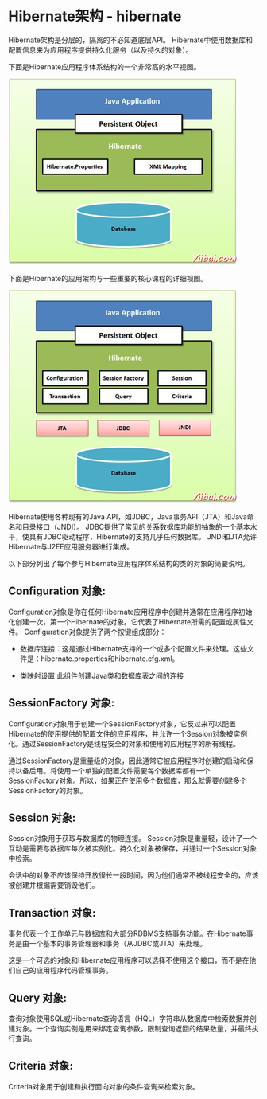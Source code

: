 # Hibernate架构 - hibernate

Hibernate架构是分层的，隔离的不必知道底层API。 Hibernate中使用数据库和配置信息来为应用程序提供持久化服务（以及持久的对象）。

下面是Hibernate应用程序体系结构的一个非常高的水平视图。

![Hibernate High Level View](../img/151ZC348-0.jpg)

下面是Hibernate的应用架构与一些重要的核心课程的详细视图。

![Hibernate Architecture](../img/151ZC360-1.jpg)

Hibernate使用各种现有的Java API，如JDBC，Java事务API（JTA）和Java命名和目录接口（JNDI）。 JDBC提供了常见的关系数据库功能的抽象的一个基本水平，使具有JDBC驱动程序，Hibernate的支持几乎任何数据库。 JNDI和JTA允许Hibernate与J2EE应用服务器进行集成。

以下部分列出了每个参与Hibernate应用程序体系结构的类的对象的简要说明。

## Configuration 对象:

Configuration对象是你在任何Hibernate应用程序中创建并通常在应用程序初始化创建一次，第一个Hibernate的对象。它代表了Hibernate所需的配置或属性文件。 Configuration对象提供了两个按键组成部分：

*   数据库连接：这是通过Hibernate支持的一个或多个配置文件来处理。这些文件是：hibernate.properties和hibernate.cfg.xml。

*   类映射设置
    此组件创建Java类和数据库表之间的连接

## SessionFactory 对象:

Configuration对象用于创建一个SessionFactory对象，它反过来可以配置Hibernate的使用提供的配置文件的应用程序，并允许一个Session对象被实例化。通过SessionFactory是线程安全的对象和使用的应用程序的所有线程。

通过SessionFactory是重量级的对象，因此通常它被应用程序时创建的启动和保持以备后用。将使用一个单独的配置文件需要每个数据库都有一个SessionFactory对象。所以，如果正在使用多个数据库，那么就需要创建多个SessionFactory的对象。

## Session 对象:

Session对象用于获取与数据库的物理连接。 Session对象是重量轻，设计了一个互动是需要与数据库每次被实例化。持久化对象被保存，并通过一个Session对象中检索。

会话中的对象不应该保持开放很长一段时间，因为他们通常不被线程安全的，应该被创建并根据需要销毁他们。

## Transaction 对象:

事务代表一个工作单元与数据库和大部分RDBMS支持事务功能。在Hibernate事务是由一个基本的事务管理器和事务（从JDBC或JTA）来处理。

这是一个可选的对象和Hibernate应用程序可以选择不使用这个接口，而不是在他们自己的应用程序代码管理事务。

## Query 对象:

查询对象使用SQL或Hibernate查询语言（HQL）字符串从数据库中检索数据并创建对象。一个查询实例是用来绑定查询参数，限制查询返回的结果数量，并最终执行查询。

## Criteria 对象:

Criteria对象用于创建和执行面向对象的条件查询来检索对象。
